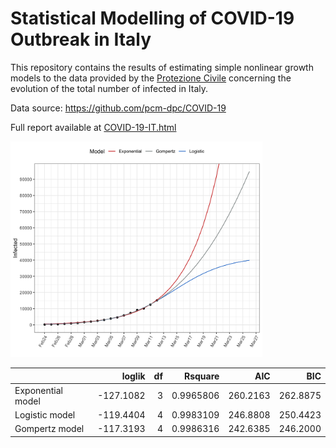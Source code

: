 # Statistical Modelling of COVID-19 Outbreak in Italy

This repository contains the results of estimating simple nonlinear growth models to the data provided by the [Protezione Civile](http://www.protezionecivile.it/attivita-rischi/rischio-sanitario/emergenze/coronavirus) concerning the evolution of the total number of infected in Italy.   

Data source: https://github.com/pcm-dpc/COVID-19  

Full report available at [COVID-19-IT.html](https://htmlpreview.github.io/?https://github.com/luca-scr/COVID-19-IT/blob/master/COVID-19-IT.html)  
  
<img src="COVID-19-IT.png" alt="COVID-19-IT.png" width="80%"/>

|                  |    loglik| df|   Rsquare|      AIC|      BIC|
|:-----------------|---------:|--:|---------:|--------:|--------:|
|Exponential model | -127.1082|  3| 0.9965806| 260.2163| 262.8875|
|Logistic model    | -119.4404|  4| 0.9983109| 246.8808| 250.4423|
|Gompertz model    | -117.3193|  4| 0.9986316| 242.6385| 246.2000|
